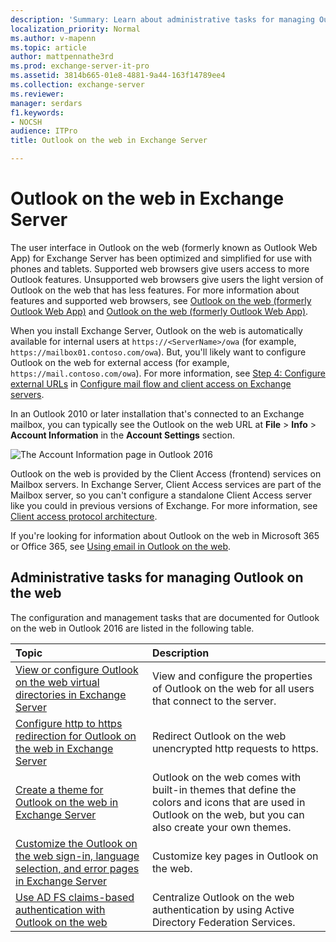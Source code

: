 ```yaml
---
description: 'Summary: Learn about administrative tasks for managing Outlook on the web (Outlook Web App) in Exchange Server 2016 or Exchange Server 2019.'
localization_priority: Normal
ms.author: v-mapenn
ms.topic: article
author: mattpennathe3rd
ms.prod: exchange-server-it-pro
ms.assetid: 3814b665-01e8-4881-9a44-163f14789ee4
ms.collection: exchange-server
ms.reviewer: 
manager: serdars
f1.keywords:
- NOCSH
audience: ITPro
title: Outlook on the web in Exchange Server

---
```


# Outlook on the web in Exchange Server

The user interface in Outlook on the web (formerly known as Outlook Web App) for Exchange Server has been optimized and simplified for use with phones and tablets. Supported web browsers give users access to more Outlook features. Unsupported web browsers give users the light version of Outlook on the web that has less features. For more information about features and supported web browsers, see [Outlook on the web (formerly Outlook Web App)](../../new-features/new-features.md#OutlookAppfrom2013) and [Outlook on the web (formerly Outlook Web App)](../../new-features/new-features.md#OutlookAppfrom2010).

When you install Exchange Server, Outlook on the web is automatically available for internal users at `https://<ServerName>/owa` (for example, `https://mailbox01.contoso.com/owa`). But, you'll likely want to configure Outlook on the web for external access (for example, `https://mail.contoso.com/owa`). For more information, see [Step 4: Configure external URLs](../../plan-and-deploy/post-installation-tasks/configure-mail-flow-and-client-access.md#step-4-configure-external-urls) in [Configure mail flow and client access on Exchange servers](../../plan-and-deploy/post-installation-tasks/configure-mail-flow-and-client-access.md).

 In an Outlook 2010 or later installation that's connected to an Exchange mailbox, you can typically see the Outlook on the web URL at **File** \> **Info** \> **Account Information** in the **Account Settings** section.

![The Account Information page in Outlook 2016](../../media/1329d53d-0627-4377-8085-9eb63dcc7f97.png)

Outlook on the web is provided by the Client Access (frontend) services on Mailbox servers. In Exchange Server, Client Access services are part of the Mailbox server, so you can't configure a standalone Client Access server like you could in previous versions of Exchange. For more information, see [Client access protocol architecture](../../architecture/architecture.md#ClientAccessProtocol).

If you're looking for information about Outlook on the web in Microsoft 365 or Office 365, see [Using email in Outlook on the web](https://support.microsoft.com/office/a096dc77-d053-4e04-864d-c278e5712ef9).

## Administrative tasks for managing Outlook on the web
<a name="Managing"> </a>

The configuration and management tasks that are documented for Outlook on the web in Outlook 2016 are listed in the following table.

|**Topic**|**Description**|
|:-----|:-----|
|[View or configure Outlook on the web virtual directories in Exchange Server](virtual-directories.md)|View and configure the properties of Outlook on the web for all users that connect to the server.|
|[Configure http to https redirection for Outlook on the web in Exchange Server](http-to-https-redirection.md)|Redirect Outlook on the web unencrypted http requests to https.|
|[Create a theme for Outlook on the web in Exchange Server](themes.md)|Outlook on the web comes with built-in themes that define the colors and icons that are used in Outlook on the web, but you can also create your own themes.|
|[Customize the Outlook on the web sign-in, language selection, and error pages in Exchange Server](customize-outlook-on-the-web.md)|Customize key pages in Outlook on the web.|
|[Use AD FS claims-based authentication with Outlook on the web](ad-fs-claims-based-auth.md)|Centralize Outlook on the web authentication by using Active Directory Federation Services.|
